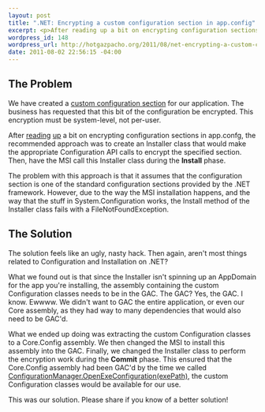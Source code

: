 ```yaml
--- 
layout: post
title: ".NET: Encrypting a custom configuration section in app.config"
excerpt: <p>After reading up a bit on encrypting configuration sections in app.confg, the recommended approach was to create an Installer class that would make the appropriate Configuration API calls to encrypt the specified section. ... What we found out is that since the Installer isn't spinning up an AppDomain for the app you're installing, the assembly containing the custom Configuration classes needs to be in the GAC.</p>
wordpress_id: 148
wordpress_url: http://hotgazpacho.org/2011/08/net-encrypting-a-custom-configuration-section-in-app-config/
date: 2011-08-02 22:56:15 -04:00
---
```

<h2>The Problem</h2>
<p>We have created a <a href="http://devlicio.us/blogs/derik_whittaker/archive/2006/11/13/app-config-and-custom-configuration-sections.aspx">custom configuration section</a> for our application. The business has requested that this bit of the configuration be encrypted. This encryption must be system-level, not per-user.</p>
<p>After <a href="http://weblogs.asp.net/jgalloway/archive/2008/04/13/encrypting-passwords-in-a-net-app-config-file.aspx">reading</a> <a href="http://www.codeproject.com/KB/security/ProtectedConfigWinApps.aspx">up</a> a bit on encrypting configuration sections in app.confg, the recommended approach was to create an Installer class that would make the appropriate Configuration API calls to encrypt the specified section. Then, have the MSI call this Installer class during the <strong>Install</strong> phase.<br /></p>
<p>The problem with this approach is that it assumes that the configuration section is one of the standard configuration sections provided by the .NET framework. However, due to the way the MSI installation happens, and the way that the stuff in System.Configuration works, the Install method of the Installer class fails with a FileNotFoundException.</p>
<h2>The Solution</h2>
<p>The solution feels like an ugly, nasty hack. Then again, aren't most things related to Configuration and Installation on .NET?</p>
<p>What we found out is that since the Installer isn't spinning up an AppDomain for the app you're installing, the assembly containing the custom Configuration classes needs to be in the GAC. The GAC? Yes, the GAC. I know. Ewwww. We didn't want to GAC the entire application, or even our Core assembly, as they had way to many dependencies that would also need to be GAC'd.</p>
<p>What we ended up doing was extracting the custom Configuration classes to a Core.Config assembly. We then changed the MSI to install this assembly into the GAC. Finally, we changed the Installer class to perform the encryption work during the <strong>Commit</strong> phase. This ensured that the Core.Config assembly had been GAC'd by the time we called <a href="http://msdn.microsoft.com/en-us/library/ms224437.aspx">ConfigurationManager.OpenExeConfiguration(exePath)</a>, the custom Configuration classes would be available for our use.</p>
<p>This was our solution. Please share if you know of a better solution!</p>
